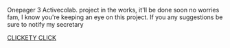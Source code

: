 Onepager 3
Activecolab.
project in the works, it'll be done soon no worries fam, I know you're keeping an eye on this project. If you any suggestions be sure to notify my secretary

[CLICKETY CLICK](https://aronddadi.github.io/onepager3/)
